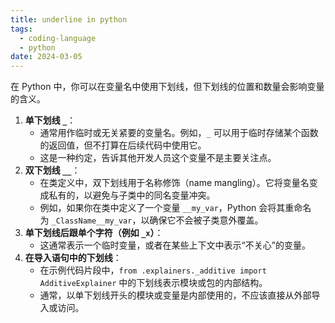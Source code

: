 ```yaml
---
title: underline in python
tags:
  - coding-language
  - python
date: 2024-03-05
---
```

在 Python 中，你可以在变量名中使用下划线，但下划线的位置和数量会影响变量的含义。

1. **单下划线 `_`**：
    - 通常用作临时或无关紧要的变量名。例如，`_` 可以用于临时存储某个函数的返回值，但不打算在后续代码中使用它。
    - 这是一种约定，告诉其他开发人员这个变量不是主要关注点。
2. **双下划线 `__`**：
    - 在类定义中，双下划线用于名称修饰（name mangling）。它将变量名变成私有的，以避免与子类中的同名变量冲突。
    - 例如，如果你在类中定义了一个变量 `__my_var`，Python 会将其重命名为 `_ClassName__my_var`，以确保它不会被子类意外覆盖。
3. **单下划线后跟单个字符（例如 `_x`）**：
    - 这通常表示一个临时变量，或者在某些上下文中表示“不关心”的变量。
4. **在导入语句中的下划线**：
    - 在示例代码片段中，`from .explainers._additive import AdditiveExplainer` 中的下划线表示模块或包的内部结构。
    - 通常，以单下划线开头的模块或变量是内部使用的，不应该直接从外部导入或访问。